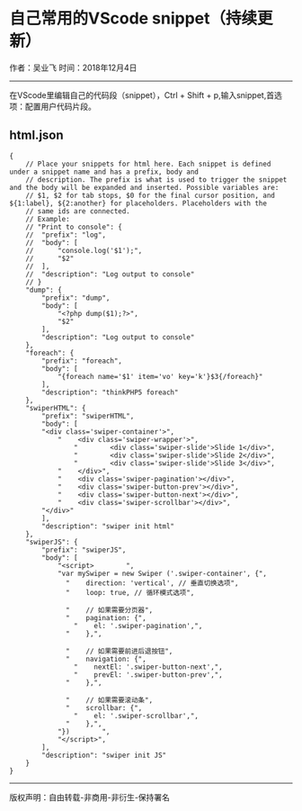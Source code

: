 # 自己常用的VScode snippet（持续更新）
作者：吴业飞
时间：2018年12月4日  


---
在VScode里编辑自己的代码段（snippet），Ctrl + Shift + p,输入snippet,首选项：配置用户代码片段。
## html.json
	{
		// Place your snippets for html here. Each snippet is defined under a snippet name and has a prefix, body and 
		// description. The prefix is what is used to trigger the snippet and the body will be expanded and inserted. Possible variables are:
		// $1, $2 for tab stops, $0 for the final cursor position, and ${1:label}, ${2:another} for placeholders. Placeholders with the 
		// same ids are connected.
		// Example:
		// "Print to console": {
		// 	"prefix": "log",
		// 	"body": [
		// 		"console.log('$1');",
		// 		"$2"
		// 	],
		// 	"description": "Log output to console"
		// }
		"dump": {
			"prefix": "dump",
			"body": [
				"<?php dump($1);?>",
				"$2"
			],
			"description": "Log output to console"
		},
		"foreach": {
			"prefix": "foreach",
			"body": [
				"{foreach name='$1' item='vo' key='k'}$3{/foreach}"
			],
			"description": "thinkPHP5 foreach"
		},
		"swiperHTML": {
			"prefix": "swiperHTML",
			"body": [
			"<div class='swiper-container'>",
				"    <div class='swiper-wrapper'>",
					"        <div class='swiper-slide'>Slide 1</div>",
					"        <div class='swiper-slide'>Slide 2</div>",
					"        <div class='swiper-slide'>Slide 3</div>",
				"    </div>",
				"    <div class='swiper-pagination'></div>",
				"    <div class='swiper-button-prev'></div>",
				"    <div class='swiper-button-next'></div>",
				"    <div class='swiper-scrollbar'></div>",
			"</div>"
			],
			"description": "swiper init html"
		},
		"swiperJS": {
			"prefix": "swiperJS",
			"body": [
				"<script>        ",
				"var mySwiper = new Swiper ('.swiper-container', {",
				  "    direction: 'vertical', // 垂直切换选项",
				  "    loop: true, // 循环模式选项",
				  
				  "    // 如果需要分页器",
				  "    pagination: {",
					"    el: '.swiper-pagination',",
				  "    },",
				  
				  "    // 如果需要前进后退按钮",
				  "    navigation: {",
					"    nextEl: '.swiper-button-next',",
					"    prevEl: '.swiper-button-prev',",
				  "    },",
				  
				  "    // 如果需要滚动条",
				  "    scrollbar: {",
					"    el: '.swiper-scrollbar',",
				  "    },",
				"})        ",
				"</script>",
			],
			"description": "swiper init JS"
		}
	}

---

版权声明：自由转载-非商用-非衍生-保持署名
